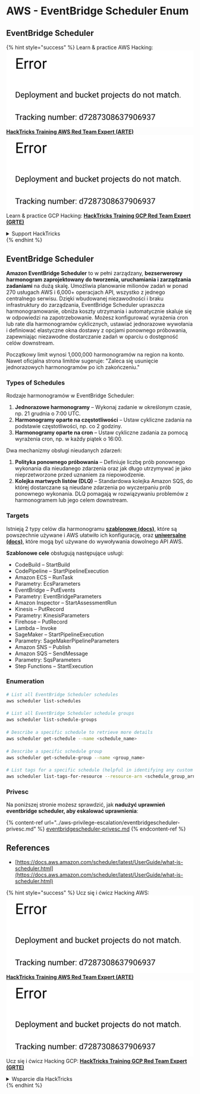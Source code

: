 # AWS - EventBridge Scheduler Enum

## EventBridge Scheduler

{% hint style="success" %}
Learn & practice AWS Hacking:<img src="../../../.gitbook/assets/image (1) (1).png" alt="" data-size="line">[**HackTricks Training AWS Red Team Expert (ARTE)**](https://training.hacktricks.xyz/courses/arte)<img src="../../../.gitbook/assets/image (1) (1).png" alt="" data-size="line">\
Learn & practice GCP Hacking: <img src="../../../.gitbook/assets/image (2).png" alt="" data-size="line">[**HackTricks Training GCP Red Team Expert (GRTE)**<img src="../../../.gitbook/assets/image (2).png" alt="" data-size="line">](https://training.hacktricks.xyz/courses/grte)

<details>

<summary>Support HackTricks</summary>

* Check the [**subscription plans**](https://github.com/sponsors/carlospolop)!
* **Join the** 💬 [**Discord group**](https://discord.gg/hRep4RUj7f) or the [**telegram group**](https://t.me/peass) or **follow** us on **Twitter** 🐦 [**@hacktricks\_live**](https://twitter.com/hacktricks\_live)**.**
* **Share hacking tricks by submitting PRs to the** [**HackTricks**](https://github.com/carlospolop/hacktricks) and [**HackTricks Cloud**](https://github.com/carlospolop/hacktricks-cloud) github repos.

</details>
{% endhint %}

## EventBridge Scheduler

**Amazon EventBridge Scheduler** to w pełni zarządzany, **bezserwerowy harmonogram zaprojektowany do tworzenia, uruchamiania i zarządzania zadaniami** na dużą skalę. Umożliwia planowanie milionów zadań w ponad 270 usługach AWS i 6,000+ operacjach API, wszystko z jednego centralnego serwisu. Dzięki wbudowanej niezawodności i braku infrastruktury do zarządzania, EventBridge Scheduler upraszcza harmonogramowanie, obniża koszty utrzymania i automatycznie skaluje się w odpowiedzi na zapotrzebowanie. Możesz konfigurować wyrażenia cron lub rate dla harmonogramów cyklicznych, ustawiać jednorazowe wywołania i definiować elastyczne okna dostawy z opcjami ponownego próbowania, zapewniając niezawodne dostarczanie zadań w oparciu o dostępność celów downstream.

Początkowy limit wynosi 1,000,000 harmonogramów na region na konto. Nawet oficjalna strona limitów sugeruje: "Zaleca się usunięcie jednorazowych harmonogramów po ich zakończeniu."&#x20;

### Types of Schedules

Rodzaje harmonogramów w EventBridge Scheduler:

1. **Jednorazowe harmonogramy** – Wykonaj zadanie w określonym czasie, np. 21 grudnia o 7:00 UTC.
2. **Harmonogramy oparte na częstotliwości** – Ustaw cykliczne zadania na podstawie częstotliwości, np. co 2 godziny.
3. **Harmonogramy oparte na cron** – Ustaw cykliczne zadania za pomocą wyrażenia cron, np. w każdy piątek o 16:00.

Dwa mechanizmy obsługi nieudanych zdarzeń:

1. **Polityka ponownego próbowania** – Definiuje liczbę prób ponownego wykonania dla nieudanego zdarzenia oraz jak długo utrzymywać je jako nieprzetworzone przed uznaniem za niepowodzenie.
2. **Kolejka martwych listów (DLQ)** – Standardowa kolejka Amazon SQS, do której dostarczane są nieudane zdarzenia po wyczerpaniu prób ponownego wykonania. DLQ pomagają w rozwiązywaniu problemów z harmonogramem lub jego celem downstream.

### Targets

Istnieją 2 typy celów dla harmonogramu [**szablonowe (docs)**](https://docs.aws.amazon.com/scheduler/latest/UserGuide/managing-targets-templated.html), które są powszechnie używane i AWS ułatwiło ich konfigurację, oraz [**uniwersalne (docs)**](https://docs.aws.amazon.com/scheduler/latest/UserGuide/managing-targets-universal.html), które mogą być używane do wywoływania dowolnego API AWS.

**Szablonowe cele** obsługują następujące usługi:

* CodeBuild – StartBuild
* CodePipeline – StartPipelineExecution
* Amazon ECS – RunTask
* Parametry: EcsParameters
* EventBridge – PutEvents
* Parametry: EventBridgeParameters
* Amazon Inspector – StartAssessmentRun
* Kinesis – PutRecord
* Parametry: KinesisParameters
* Firehose – PutRecord
* Lambda – Invoke
* SageMaker – StartPipelineExecution
* Parametry: SageMakerPipelineParameters
* Amazon SNS – Publish
* Amazon SQS – SendMessage
* Parametry: SqsParameters
* Step Functions – StartExecution

### Enumeration
```bash
# List all EventBridge Scheduler schedules
aws scheduler list-schedules

# List all EventBridge Scheduler schedule groups
aws scheduler list-schedule-groups

# Describe a specific schedule to retrieve more details
aws scheduler get-schedule --name <schedule_name>

# Describe a specific schedule group
aws scheduler get-schedule-group --name <group_name>

# List tags for a specific schedule (helpful in identifying any custom tags or permissions)
aws scheduler list-tags-for-resource --resource-arn <schedule_group_arn>
```
### Privesc

Na poniższej stronie możesz sprawdzić, jak **nadużyć uprawnień eventbridge scheduler, aby eskalować uprawnienia**:

{% content-ref url="../aws-privilege-escalation/eventbridgescheduler-privesc.md" %}
[eventbridgescheduler-privesc.md](../aws-privilege-escalation/eventbridgescheduler-privesc.md)
{% endcontent-ref %}

## References

* [https://docs.aws.amazon.com/scheduler/latest/UserGuide/what-is-scheduler.html](https://docs.aws.amazon.com/scheduler/latest/UserGuide/what-is-scheduler.html)

{% hint style="success" %}
Ucz się i ćwicz Hacking AWS:<img src="../../../.gitbook/assets/image (1) (1).png" alt="" data-size="line">[**HackTricks Training AWS Red Team Expert (ARTE)**](https://training.hacktricks.xyz/courses/arte)<img src="../../../.gitbook/assets/image (1) (1).png" alt="" data-size="line">\
Ucz się i ćwicz Hacking GCP: <img src="../../../.gitbook/assets/image (2).png" alt="" data-size="line">[**HackTricks Training GCP Red Team Expert (GRTE)**<img src="../../../.gitbook/assets/image (2).png" alt="" data-size="line">](https://training.hacktricks.xyz/courses/grte)

<details>

<summary>Wsparcie dla HackTricks</summary>

* Sprawdź [**plany subskrypcyjne**](https://github.com/sponsors/carlospolop)!
* **Dołącz do** 💬 [**grupy Discord**](https://discord.gg/hRep4RUj7f) lub [**grupy telegram**](https://t.me/peass) lub **śledź** nas na **Twitterze** 🐦 [**@hacktricks\_live**](https://twitter.com/hacktricks\_live)**.**
* **Dziel się sztuczkami hackingowymi, przesyłając PR-y do** [**HackTricks**](https://github.com/carlospolop/hacktricks) i [**HackTricks Cloud**](https://github.com/carlospolop/hacktricks-cloud) repozytoriów github.

</details>
{% endhint %}
